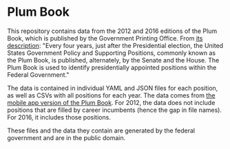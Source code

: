 Plum Book
===========

This repository contains data from the 2012 and 2016 editions of the Plum Book, which is published by the Government Printing Office. From [its description](http://www.gpo.gov/fdsys/pkg/GPO-PLUMBOOK-2012/content-detail.html): "Every four years, just after the Presidential election, the United States Government Policy and Supporting Positions, commonly known as the Plum Book, is published, alternately, by the Senate and the House. The Plum Book is used to identify presidentially appointed positions within the Federal Government."

The data is contained in individual YAML and JSON files for each position, as well as CSVs with all positions for each year. The data comes from [the mobile app version of the Plum Book](http://m.gpo.gov/plumbook/). For 2012, the data does not include positions that are filled by career incumbents (hence the gap in file names). For 2016, it includes those positions.

These files and the data they contain are generated by the federal government and are in the public domain.